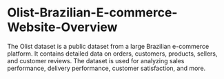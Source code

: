 # Olist-Brazilian-E-commerce-Website-Overview
The Olist dataset is a public dataset from a large Brazilian e-commerce platform. It contains detailed data on orders, customers, products, sellers, and customer reviews. The dataset is used for analyzing sales performance, delivery performance, customer satisfaction, and more.
